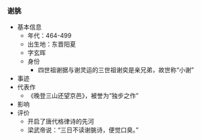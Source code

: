 ### 谢朓
- 基本信息
	- 年代：464-499
	- 出生地：东晋阳夏
	- 字玄晖
	- 身份
		- 四世祖谢据与谢灵运的三世祖谢奕是亲兄弟，故世称“小谢”
- 事迹
- 代表作
	- 《晚登三山还望京邑》，被誉为“独步之作”
- 影响
- 评价
	- 开启了唐代格律诗的先河
	- 梁武帝说：“三日不读谢朓诗，便觉口臭。”